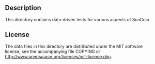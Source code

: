 Description
------------

This directory contains data-driven tests for various aspects of SunCoin.

License
--------

The data files in this directory are distributed under the MIT software
license, see the accompanying file COPYING or
http://www.opensource.org/licenses/mit-license.php.

